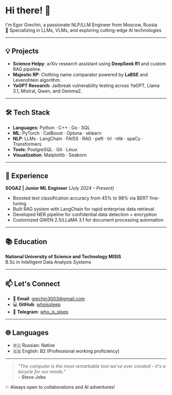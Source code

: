 # Hi there! 👋  
I'm Egor Grechin, a passionate NLP/LLM Engineer from Moscow, Russia  
🚀 Specializing in LLMs, VLMs, and exploring cutting-edge AI technologies  

---

## 💡 Projects  
- **Science Helpy**: arXiv research assistant using **DeepSeek R1** and custom RAG pipeline.  
- **Majestic RP**: Clothing name comparator powered by **LaBSE** and Levenshtein algorithm.  
- **YaGPT Research**: Jailbreak vulnerability testing across YaGPT, Llama 3.1, Mistral, Qwen, and Gemma2.  

---

## 🛠️ Tech Stack  
- **Languages**: Python · C++ · Go · SQL  
- **ML**: PyTorch · CatBoost · Optuna · sklearn  
- **NLP**: LLMs · LangChain · FAISS · RAG · peft · trl · nltk · spaCy · Transformers
- **Tools**: PostgreSQL · Git · Linux 
- **Visualization**: Matplotlib · Seaborn 

---

## 💼 Experience  
**SOGAZ | Junior ML Engineer** *(July 2024 – Present)*  
- Boosted text classification accuracy from 45% to 98% via BERT fine-tuning  
- Built RAG system with LangChain for rapid enterprise data retrieval  
- Developed NER pipeline for confidential data detection + encryption  
- Customized QWEN 2.5/LLaMA 3.1 for document processing automation  
 
---

## 📚 Education  
**National University of Science and Technology MISIS**  
B.Sc in Intelligent Data Analysis Systems  

---

## 📫 Let's Connect  
- 📧 **Email**: [grechin3003@gmail.com](mailto:grechin3003@gmail.com)  
- 💻 **GitHub**: [whoissleep](https://github.com/whoissleep)  
- 📱 **Telegram**: [who_is_sleep](https://t.me/who_is_sleep)  

---

## 🌐 Languages  
- 🇷🇺 Russian: Native  
- 🇬🇧 English: B2 (Professional working proficiency)  

---

> *"The computer is the most remarkable tool we've ever created – it's a bicycle for our minds."*  
> – **Steve Jobs**  

✨ Always open to collaborations and AI adventures!  

